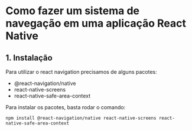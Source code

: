 # Como fazer um sistema de navegação em uma aplicação React Native

## 1. Instalação

Para utilizar o react navigation precisamos de alguns pacotes:

- @react-navigation/native
- react-native-screens 
- react-native-safe-area-context

Para instalar os pacotes, basta rodar o comando:

    npm install @react-navigation/native react-native-screens react-native-safe-area-context